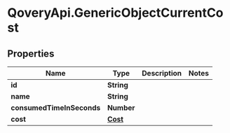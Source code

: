 # QoveryApi.GenericObjectCurrentCost

## Properties

Name | Type | Description | Notes
------------ | ------------- | ------------- | -------------
**id** | **String** |  | 
**name** | **String** |  | 
**consumedTimeInSeconds** | **Number** |  | 
**cost** | [**Cost**](Cost.md) |  | 


